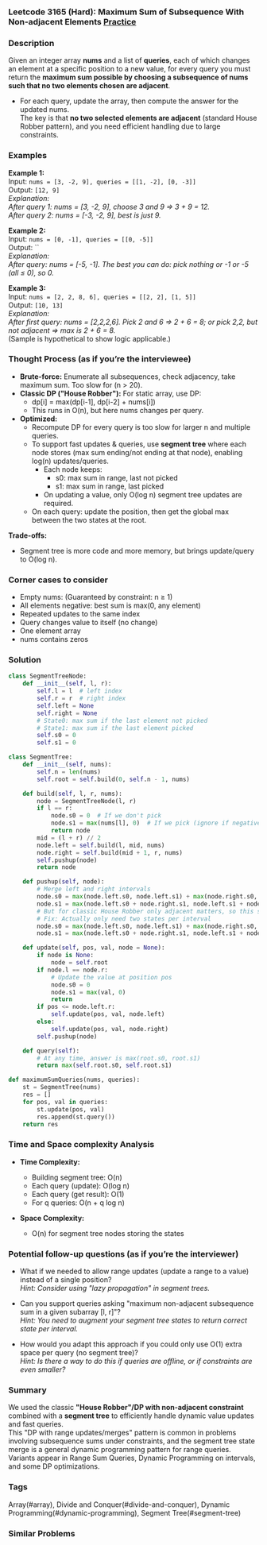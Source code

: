 ### Leetcode 3165 (Hard): Maximum Sum of Subsequence With Non-adjacent Elements [Practice](https://leetcode.com/problems/maximum-sum-of-subsequence-with-non-adjacent-elements)

### Description  
Given an integer array **nums** and a list of **queries**, each of which changes an element at a specific position to a new value, for every query you must return the **maximum sum possible by choosing a subsequence of nums such that no two elements chosen are adjacent**.  
- For each query, update the array, then compute the answer for the updated nums.  
The key is that **no two selected elements are adjacent** (standard House Robber pattern), and you need efficient handling due to large constraints.

### Examples  

**Example 1:**  
Input: `nums = [3, -2, 9], queries = [[1, -2], [0, -3]]`  
Output: `[12, 9]`  
*Explanation:  
After query 1: nums = [3, -2, 9], choose 3 and 9 ⇒ 3 + 9 = 12.  
After query 2: nums = [-3, -2, 9], best is just 9.*

**Example 2:**  
Input: `nums = [0, -1], queries = [[0, -5]]`  
Output: ``  
*Explanation:  
After query: nums = [-5, -1]. The best you can do: pick nothing or -1 or -5 (all ≤ 0), so 0.*

**Example 3:**  
Input: `nums = [2, 2, 8, 6], queries = [[2, 2], [1, 5]]`  
Output: `[10, 13]`  
*Explanation:  
After first query: nums = [2,2,2,6]. Pick 2 and 6 ⇒ 2 + 6 = 8; or pick 2,2, but not adjacent ⇒ max is 2 + 6 = 8.*  
(Sample is hypothetical to show logic applicable.)

### Thought Process (as if you’re the interviewee)  
- **Brute-force:** Enumerate all subsequences, check adjacency, take maximum sum. Too slow for \(n > 20\).
- **Classic DP ("House Robber"):** For static array, use DP:
    - dp[i] = max(dp[i-1], dp[i-2] + nums[i])  
    - This runs in O(n), but here nums changes per query.
- **Optimized:**  
    - Recompute DP for every query is too slow for larger n and multiple queries.
    - To support fast updates & queries, use **segment tree** where each node stores (max sum ending/not ending at that node), enabling log(n) updates/queries.
        - Each node keeps:  
            - s0: max sum in range, last not picked  
            - s1: max sum in range, last picked  
        - On updating a value, only O(log n) segment tree updates are required.
    - On each query: update the position, then get the global max between the two states at the root.

**Trade-offs:**  
- Segment tree is more code and more memory, but brings update/query to O(log n).

### Corner cases to consider  
- Empty nums: (Guaranteed by constraint: n ≥ 1)
- All elements negative: best sum is max(0, any element)
- Repeated updates to the same index
- Query changes value to itself (no change)
- One element array
- nums contains zeros

### Solution

```python
class SegmentTreeNode:
    def __init__(self, l, r):
        self.l = l  # left index
        self.r = r  # right index
        self.left = None
        self.right = None
        # State0: max sum if the last element not picked
        # State1: max sum if the last element picked
        self.s0 = 0
        self.s1 = 0

class SegmentTree:
    def __init__(self, nums):
        self.n = len(nums)
        self.root = self.build(0, self.n - 1, nums)

    def build(self, l, r, nums):
        node = SegmentTreeNode(l, r)
        if l == r:
            node.s0 = 0  # If we don't pick
            node.s1 = max(nums[l], 0)  # If we pick (ignore if negative)
            return node
        mid = (l + r) // 2
        node.left = self.build(l, mid, nums)
        node.right = self.build(mid + 1, r, nums)
        self.pushup(node)
        return node

    def pushup(self, node):
        # Merge left and right intervals
        node.s0 = max(node.left.s0, node.left.s1) + max(node.right.s0, node.right.s1)
        node.s1 = max(node.left.s0 + node.right.s1, node.left.s1 + node.right.s0)
        # But for classic House Robber only adjacent matters, so this state merges
        # Fix: Actually only need two states per interval
        node.s0 = max(node.left.s0, node.left.s1) + max(node.right.s0, node.right.s1)
        node.s1 = max(node.left.s0 + node.right.s1, node.left.s1 + node.right.s0)

    def update(self, pos, val, node = None):
        if node is None:
            node = self.root
        if node.l == node.r:
            # Update the value at position pos
            node.s0 = 0
            node.s1 = max(val, 0)
            return
        if pos <= node.left.r:
            self.update(pos, val, node.left)
        else:
            self.update(pos, val, node.right)
        self.pushup(node)

    def query(self):
        # At any time, answer is max(root.s0, root.s1)
        return max(self.root.s0, self.root.s1)

def maximumSumQueries(nums, queries):
    st = SegmentTree(nums)
    res = []
    for pos, val in queries:
        st.update(pos, val)
        res.append(st.query())
    return res
```

### Time and Space complexity Analysis  

- **Time Complexity:**  
  - Building segment tree: O(n)  
  - Each query (update): O(log n)  
  - Each query (get result): O(1)  
  - For q queries: O(n + q log n)

- **Space Complexity:**  
  - O(n) for segment tree nodes storing the states

### Potential follow-up questions (as if you’re the interviewer)  

- What if we needed to allow range updates (update a range to a value) instead of a single position?  
  *Hint: Consider using "lazy propagation" in segment trees.*

- Can you support queries asking "maximum non-adjacent subsequence sum in a given subarray [l, r]"?  
  *Hint: You need to augment your segment tree states to return correct state per interval.*

- How would you adapt this approach if you could only use O(1) extra space per query (no segment tree)?  
  *Hint: Is there a way to do this if queries are offline, or if constraints are even smaller?*

### Summary
We used the classic **"House Robber"/DP with non-adjacent constraint** combined with a **segment tree** to efficiently handle dynamic value updates and fast queries.  
This "DP with range updates/merges" pattern is common in problems involving subsequence sums under constraints, and the segment tree state merge is a general dynamic programming pattern for range queries.  
Variants appear in Range Sum Queries, Dynamic Programming on intervals, and some DP optimizations.

### Tags
Array(#array), Divide and Conquer(#divide-and-conquer), Dynamic Programming(#dynamic-programming), Segment Tree(#segment-tree)

### Similar Problems
